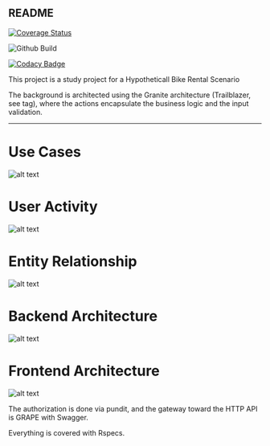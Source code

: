 README
--------

[![Coverage Status](https://coveralls.io/repos/github/orbanbotond/ReactBikes/badge.svg?branch=master)](https://coveralls.io/github/orbanbotond/ReactBikes?branch=master)

![Github Build](https://github.com/orbanbotond/ReactBikes/actions/workflows/main.yml/badge.svg)

[![Codacy Badge](https://api.codacy.com/project/badge/Grade/7ca05ca537e84d9f8273eeb15ab245c8)](https://www.codacy.com/manual/orbanbotond/ReactBikes?utm_source=github.com&amp;utm_medium=referral&amp;utm_content=orbanbotond/ReactBikes&amp;utm_campaign=Badge_Grade)

This project is a study project for a Hypotheticall Bike Rental Scenario

The background is architected using the Granite architecture (Trailblazer, see tag), where the actions encapsulate the business logic and the input validation.

---
 Use Cases
==========

![alt text](http://www.plantuml.com/plantuml/proxy?cache=no&src=https://raw.githubusercontent.com/orbanbotond/ReactBikes/add-diagrams/diagrams/use_cases.puml)

User Activity
=============
![alt text](http://www.plantuml.com/plantuml/proxy?cache=no&src=https://raw.githubusercontent.com/orbanbotond/ReactBikes/add-diagrams/diagrams/user_activity.puml)

Entity Relationship
=============
![alt text](http://www.plantuml.com/plantuml/proxy?cache=no&src=https://raw.githubusercontent.com/orbanbotond/ReactBikes/add-diagrams/diagrams/entity_relationship.puml)

Backend Architecture
=============
![alt text](http://www.plantuml.com/plantuml/proxy?cache=no&src=https://raw.githubusercontent.com/orbanbotond/ReactBikes/add-diagrams/diagrams/back_end_architecture.puml)

Frontend Architecture
=============
![alt text](http://www.plantuml.com/plantuml/proxy?cache=no&src=https://raw.githubusercontent.com/orbanbotond/ReactBikes/add-diagrams/diagrams/front_end_architecture.puml)


The authorization is done via pundit, and the gateway toward the HTTP API is GRAPE with Swagger.

Everything is covered with Rspecs.
